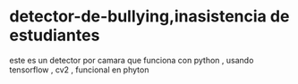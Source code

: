 # detector-de-bullying,inasistencia de estudiantes

este es un detector por camara que funciona con python , usando tensorflow , cv2 , funcional en phyton
